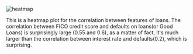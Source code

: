 ![heatmap](https://user-images.githubusercontent.com/36138684/43087636-f7b217f6-8e65-11e8-9ffb-d029c8dca721.PNG)

This is a heatmap plot for the correlation between features of loans. 
The correlation between FICO credit score and defaults on loans(or Good Loans) is surprisingly large (0.55 and 0.6), 
as a matter of fact, it's much larger than the correlation between interest rate and defaults(0.2), which is surprising.
